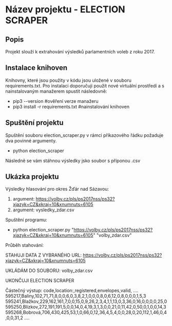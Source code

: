 # Název projektu - ELECTION SCRAPER

## Popis

Projekt slouží k extrahování výsledků parlamentních voleb z roku 2017. 

## Instalace knihoven

Knihovny, které jsou použity v kódu jsou uložené v souboru requirements.txt. Pro instalaci doporučuji použít nové virtuální prostředí a s nainstalovaným manažerem spustit následovně:

- pip3 --version  #ověření verze manažeru
- pip3 install -r requirements.txt   #nainstalování knihoven

## Spuštění projektu

Spuštění souboru election_scraper.py v rámci příkazového řádku požaduje dva povinné argumenty.

- python election_scraper <odkaz-uzemniho-celku> <nazev-vysledneho-souboru>

Následně se vám stáhnou výsledky jsko soubor s příponou .csv

## Ukázka projektu

Výsledky hlasování pro okres Žďár nad Sázavou:

1. argument: https://volby.cz/pls/ps2017nss/ps32?xjazyk=CZ&xkraj=10&xnumnuts=6105
2. argument: vysledky_zdar.csv

Spuštění programu:

- python election_scraper.py "https://volby.cz/pls/ps2017nss/ps32?xjazyk=CZ&xkraj=10&xnumnuts=6105" "volby_zdar.csv"

Průběh stahování:

STAHUJI DATA Z VYBRANÉHO URL: https://volby.cz/pls/ps2017nss/ps32?xjazyk=CZ&xkraj=10&xnumnuts=6105

UKLÁDÁM DO SOUBORU:  volby_zdar.csv

UKONČUJI ELECTION SCRAPER

Částečný výstup:
code,location:,registered,envelopes,valid, ....
595217,Baliny,102,71,71,8,0,0,6,0,3,8,2,1,0,0,0,8,0,6,12,0,8,0,0,0,1,5,3
595241,Blažkov,229,162,161,7,0,0,15,0,9,26,2,3,4,1,1,13,0,3,36,0,16,0,0,0,0,25,0
595250,Blízkov,272,191,191,5,0,0,14,0,4,19,3,1,3,0,0,21,0,11,42,0,50,0,1,0,0,14,3
595268,Bobrová,706,430,425,53,1,0,66,0,12,36,4,5,4,0,0,28,0,20,112,1,46,0,4,0,0,31,2
....


